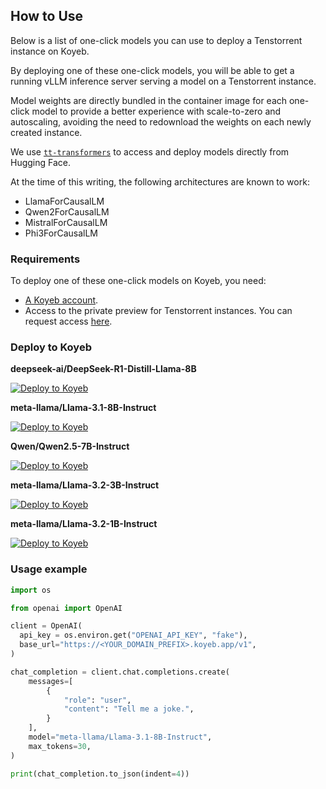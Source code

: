 ## How to Use

Below is a list of one-click models you can use to deploy a Tenstorrent instance on Koyeb.

By deploying one of these one-click models, you will be able to get a running vLLM inference server serving a model on a Tenstorrent instance.

Model weights are directly bundled in the container image for each one-click model to provide a better experience with scale-to-zero and autoscaling, avoiding the need to redownload the weights on each newly created instance.

We use [`tt-transformers`](https://github.com/tenstorrent/tt-metal/tree/main/models/tt_transformers) to access and deploy models directly from Hugging Face.

At the time of this writing, the following architectures are known to work:

- LlamaForCausalLM
- Qwen2ForCausalLM
- MistralForCausalLM
- Phi3ForCausalLM

### Requirements

To deploy one of these one-click models on Koyeb, you need:

- [A Koyeb account](https://app.koyeb.com/auth/signup).
- Access to the private preview for Tenstorrent instances. You can request access [here](https://www.koyeb.com/tenstorrent).

### Deploy to Koyeb

**deepseek-ai/DeepSeek-R1-Distill-Llama-8B**

[![Deploy to Koyeb](https://www.koyeb.com/static/images/deploy/button.svg)](https://app.koyeb.com/deploy?name=tt-deepseek-ai-deepseek-r1-distill-llama-8b&type=docker&image=koyeb%2Ftt-deepseek-ai-deepseek-r1-distill-llama-8b&instance_type=gpu-tenstorrent-n300s&regions=na&instances_min=0&env%5BLLAMA_DIR%5D=%2Fmodels%2FDeepSeek-R1-Distill-Llama-8B&hc_grace_period%5B8000%5D=600)

**meta-llama/Llama-3.1-8B-Instruct**

[![Deploy to Koyeb](https://www.koyeb.com/static/images/deploy/button.svg)](https://app.koyeb.com/deploy?name=tt-meta-llama-3-1-8b-instruct&type=docker&image=koyeb%2Ftt-meta-llama-3.1-8b-instruct&instance_type=gpu-tenstorrent-n300s&regions=na&instances_min=0&hc_grace_period%5B8000%5D=600&entrypoint=python&entrypoint=examples/docker-entrypoint.py&entrypoint=--model&entrypoint=meta-llama/Llama-3.1-8B-Instruct&entrypoint=--tool-call-parser&entrypoint=llama3_json&entrypoint=--chat-template&entrypoint=examples/tool_chat_template_llama3.1_json.jinja&entrypoint=--enable-auto-tool-choice)

**Qwen/Qwen2.5-7B-Instruct**

[![Deploy to Koyeb](https://www.koyeb.com/static/images/deploy/button.svg)](https://app.koyeb.com/deploy?name=tt-qwen-qwen-2-5-7b-instruct&type=docker&image=koyeb%2Ftt-qwen-qwen2.5-7b-instruct&instance_type=gpu-tenstorrent-n300s&regions=na&instances_min=0&hc_grace_period%5B8000%5D=600&env[VLLM_ALLOW_LONG_MAX_MODEL_LEN]=1&entrypoint=python&entrypoint=examples/docker-entrypoint.py&entrypoint=--model&entrypoint=Qwen/Qwen2.5-7B-Instruct&entrypoint=--tool-call-parser&entrypoint=hermes&entrypoint=--enable-auto-tool-choice)

**meta-llama/Llama-3.2-3B-Instruct**

[![Deploy to Koyeb](https://www.koyeb.com/static/images/deploy/button.svg)](https://app.koyeb.com/deploy?name=tt-meta-llama-3-2-3b-instruct&type=docker&image=koyeb%2Ftt-meta-llama-3.2-3b-instruct&instance_type=gpu-tenstorrent-n300s&regions=na&instances_min=0&hc_grace_period%5B8000%5D=600&entrypoint=python&entrypoint=examples/docker-entrypoint.py&entrypoint=--model&entrypoint=meta-llama/Llama-3.2-3B-Instruct&entrypoint=--tool-call-parser&entrypoint=llama3_json&entrypoint=--chat-template&entrypoint=examples/tool_chat_template_llama3.2_json.jinja&entrypoint=--enable-auto-tool-choice)

**meta-llama/Llama-3.2-1B-Instruct**

[![Deploy to Koyeb](https://www.koyeb.com/static/images/deploy/button.svg)](https://app.koyeb.com/deploy?name=tt-meta-llama-3-2-1b-instruct&type=docker&image=koyeb%2Ftt-meta-llama-3.2-1b-instruct&instance_type=gpu-tenstorrent-n300s&regions=na&instances_min=0&hc_grace_period%5B8000%5D=600&entrypoint=python&entrypoint=examples/docker-entrypoint.py&entrypoint=--model&entrypoint=meta-llama/Llama-3.2-1B-Instruct&entrypoint=--tool-call-parser&entrypoint=llama3_json&entrypoint=--chat-template&entrypoint=examples/tool_chat_template_llama3.2_json.jinja&entrypoint=--enable-auto-tool-choice)

### Usage example

```python
import os

from openai import OpenAI

client = OpenAI(
  api_key = os.environ.get("OPENAI_API_KEY", "fake"),
  base_url="https://<YOUR_DOMAIN_PREFIX>.koyeb.app/v1",
)

chat_completion = client.chat.completions.create(
    messages=[
        {
            "role": "user",
            "content": "Tell me a joke.",
        }
    ],
    model="meta-llama/Llama-3.1-8B-Instruct",
    max_tokens=30,
)

print(chat_completion.to_json(indent=4))
```
